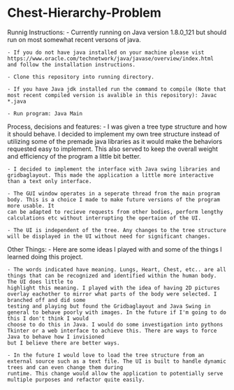 # Chest-Hierarchy-Problem
Runnig Instructions: 
	- Currently running on Java version 1.8.0_121 but should run on most somewhat recent versons of java. 
	
	- If you do not have java installed on your machine please vist https://www.oracle.com/technetwork/java/javase/overview/index.html 
	and follow the installation instructions. 
	
	- Clone this repository into running directory.
	
	- If you have Java jdk installed run the command to compile (Note that most recent compiled version is avalible in this repository): Javac *.java
	
	- Run program: Java Main
	
Process, decisions and features: 
	- I was given a tree type structure and how it should behave. I decided to implement my own tree structure instead of utilizing some of the premade java libraries
	as it would make the behaviors requested easy to implement. This also served to keep the overall weight and efficiency of the program a little bit better. 

	- I decided to implement the interface with Java swing libraries and gridbaglayout. This made the application a little more interactive than a text only interface. 
	
	- The GUI window operates in a seperate thread from the main program body. This is a choice I made to make future versions of the program more usable. It
	can be adapted to recieve requests from other bodies, perform lengthy calculations etc without interrupting the opertaion of the UI. 
	
	- The UI is independent of the tree. Any changes to the tree structure will be displayed in the UI without need for significant changes.

Other Things: 
	- Here are some ideas I played with and some of the things I learned doing this project. 
	
	- The words indicated have meaning. Lungs, Heart, Chest, etc.. are all things that can be recognized and identified within the human body. The UI does little to
	highlight this meaning. I played with the idea of having 2D pictures overlay eachother to mirror what parts of the body were selected. I branched off and did some
	testing and playing but found the Gridbaglayout and Java Swing in general to behave poorly with images. In the future if I'm going to do this I don't think I would
	choose to do this in Java. I would do some investigation into pythons Tkinter or a web interface to achieve this. There are ways to force Java to behave how I invisioned 
	but I believe there are better ways.

	- In the future I would love to load the tree structure from an external source such as a text file. The UI is built to handle dynamic trees and can even change them during
	runtime. This change would allow the application to potentially serve multiple purposes and refactor quite easily. 
	
	
	